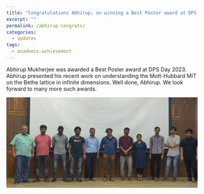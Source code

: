```yaml
---
title: "Congratulations Abhirup, on winning a Best Poster award at DPS Day 2023!"
excerpt: ""
permalink: /abhirup-congrats/
categories:
  - updates
tags:
  - academic-achievement
---
```


Abhirup Mukherjee was awarded a Best Poster award at DPS Day 2023. Abhirup presented his recent work on understanding the Mott-Hubbard MIT on the Bethe lattice in infinite dimensions. Well done, Abhirup. We look forward to many more such awards.

![](../assets/images/gallery/AbhirupDPSDay2023.jpeg.jpeg)

